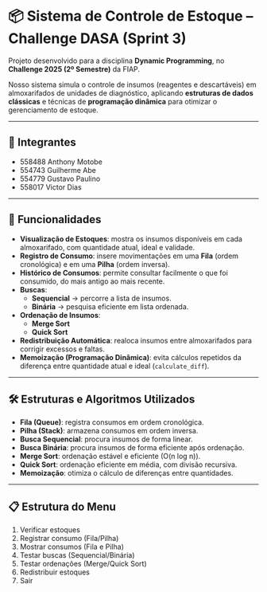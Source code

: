 # 📦 Sistema de Controle de Estoque – Challenge DASA (Sprint 3)

Projeto desenvolvido para a disciplina **Dynamic Programming**, no **Challenge 2025 (2º Semestre)** da FIAP.  

Nosso sistema simula o controle de insumos (reagentes e descartáveis) em almoxarifados de unidades de diagnóstico, aplicando **estruturas de dados clássicas** e técnicas de **programação dinâmica** para otimizar o gerenciamento de estoque.

---

## 👥 Integrantes

- 558488 Anthony Motobe  
- 554743 Guilherme Abe  
- 554779 Gustavo Paulino  
- 558017 Victor Dias  

---

## 🚀 Funcionalidades

- **Visualização de Estoques**: mostra os insumos disponíveis em cada almoxarifado, com quantidade atual, ideal e validade.  
- **Registro de Consumo**: insere movimentações em uma **Fila** (ordem cronológica) e em uma **Pilha** (ordem inversa).  
- **Histórico de Consumos**: permite consultar facilmente o que foi consumido, do mais antigo ao mais recente.  
- **Buscas**:  
  - **Sequencial** → percorre a lista de insumos.  
  - **Binária** → pesquisa eficiente em lista ordenada.  
- **Ordenação de Insumos**:  
  - **Merge Sort**  
  - **Quick Sort**  
- **Redistribuição Automática**: realoca insumos entre almoxarifados para corrigir excessos e faltas.  
- **Memoização (Programação Dinâmica)**: evita cálculos repetidos da diferença entre quantidade atual e ideal (`calculate_diff`).  

---

## 🛠️ Estruturas e Algoritmos Utilizados

- **Fila (Queue)**: registra consumos em ordem cronológica.  
- **Pilha (Stack)**: armazena consumos em ordem inversa.  
- **Busca Sequencial**: procura insumos de forma linear.  
- **Busca Binária**: procura insumos de forma eficiente após ordenação.  
- **Merge Sort**: ordenação estável e eficiente (O(n log n)).  
- **Quick Sort**: ordenação eficiente em média, com divisão recursiva.  
- **Memoização**: otimiza o cálculo de diferenças entre quantidades.  

---

## 📋 Estrutura do Menu

1. Verificar estoques  
2. Registrar consumo (Fila/Pilha)  
3. Mostrar consumos (Fila e Pilha)  
4. Testar buscas (Sequencial/Binária)  
5. Testar ordenações (Merge/Quick Sort)  
6. Redistribuir estoques  
7. Sair  